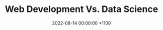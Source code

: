 ---
title: 'Web Development Vs. Data Science'
date: 2022-08-14 00:00:00 +1100
layout: post
categories: blog
---